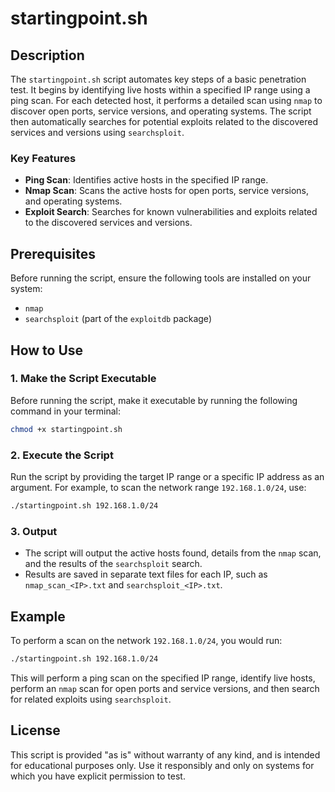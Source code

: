 
# startingpoint.sh

## Description

The `startingpoint.sh` script automates key steps of a basic penetration test. It begins by identifying live hosts within a specified IP range using a ping scan. For each detected host, it performs a detailed scan using `nmap` to discover open ports, service versions, and operating systems. The script then automatically searches for potential exploits related to the discovered services and versions using `searchsploit`.

### Key Features
- **Ping Scan**: Identifies active hosts in the specified IP range.
- **Nmap Scan**: Scans the active hosts for open ports, service versions, and operating systems.
- **Exploit Search**: Searches for known vulnerabilities and exploits related to the discovered services and versions.

## Prerequisites

Before running the script, ensure the following tools are installed on your system:
- `nmap`
- `searchsploit` (part of the `exploitdb` package)

## How to Use

### 1. Make the Script Executable

Before running the script, make it executable by running the following command in your terminal:

```bash
chmod +x startingpoint.sh
```

### 2. Execute the Script

Run the script by providing the target IP range or a specific IP address as an argument. For example, to scan the network range `192.168.1.0/24`, use:

```bash
./startingpoint.sh 192.168.1.0/24
```

### 3. Output

- The script will output the active hosts found, details from the `nmap` scan, and the results of the `searchsploit` search.
- Results are saved in separate text files for each IP, such as `nmap_scan_<IP>.txt` and `searchsploit_<IP>.txt`.

## Example

To perform a scan on the network `192.168.1.0/24`, you would run:

```bash
./startingpoint.sh 192.168.1.0/24
```

This will perform a ping scan on the specified IP range, identify live hosts, perform an `nmap` scan for open ports and service versions, and then search for related exploits using `searchsploit`.

## License

This script is provided "as is" without warranty of any kind, and is intended for educational purposes only. Use it responsibly and only on systems for which you have explicit permission to test. 
```

